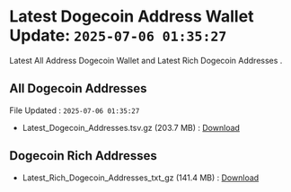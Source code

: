 # Latest Dogecoin Address Wallet Update: `2025-07-06 01:35:27`

Latest All Address Dogecoin Wallet and Latest Rich Dogecoin Addresses .

## All Dogecoin Addresses

File Updated : `2025-07-06 01:35:27`

- Latest_Dogecoin_Addresses.tsv.gz (203.7 MB) : [Download](https://github.com/Pymmdrza/Rich-Address-Wallet/releases/tag/Dogecoin)

## Dogecoin Rich Addresses

- Latest_Rich_Dogecoin_Addresses_txt_gz (141.4 MB) : [Download](https://github.com/Pymmdrza/Rich-Address-Wallet/releases/tag/Dogecoin)
